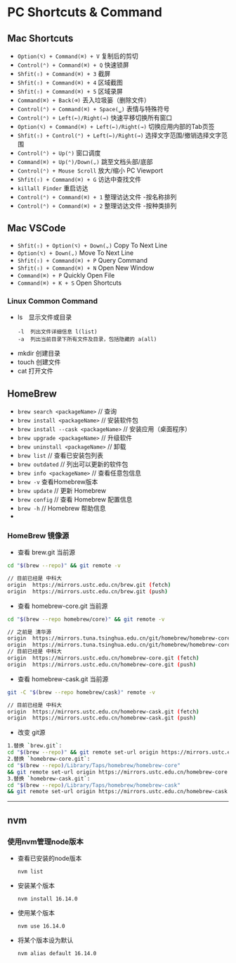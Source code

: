 # PC Shortcuts & Command

## Mac Shortcuts

- `Option(⌥) + Command(⌘) + V` 复制后的剪切
- `Control(⌃) + Command(⌘) + Q`  快速锁屏
- `Shfit(⇧) + Command(⌘) + 3`  截屏
- `Shfit(⇧) + Command(⌘) + 4`  区域截图
- `Shfit(⇧) + Command(⌘) + 5`  区域录屏
- `Command(⌘) + Back(⌫)` 丢入垃圾篓（删除文件）
- `Control(⌃) + Command(⌘) + Space(␣)` 表情与特殊符号
- `Control(⌃) + Left(←)/Right(→)` 快速平移切换所有窗口
- `Option(⌥) + Command(⌘) + Left(←)/Right(→)` 切换应用内部的Tab页签
- `Shfit(⇧) + Control(⌃) + Left(←)/Right(→)` 选择文字范围/撤销选择文字范围
- `Control(⌃) + Up(⌃)` 窗口调度
- `Command(⌘) + Up(⌃)/Down(⌄)` 跳至文档头部/底部
- `Control(⌃) + Mouse Scroll` 放大/缩小 PC Viewport
- `Shfit(⇧) + Command(⌘) + G`  访达中查找文件
- `killall Finder` 重启访达
- `Control(⌃) + Command(⌘) + 1` 整理访达文件 -按名称排列
- `Control(⌃) + Command(⌘) + 2` 整理访达文件 -按种类排列

## Mac VSCode

- `Shfit(⇧) + Option(⌥) + Down(⌄)`  Copy To Next Line
- `Option(⌥) + Down(⌄)`  Move To Next Line
- `Shfit(⇧) + Command(⌘) + P`  Query Command
- `Shfit(⇧) + Command(⌘) + N`  Open New Window
- `Command(⌘) + P`  Quickly Open File
- `Command(⌘) + K + S` Open Shortcuts

### Linux Common Command
- ls　显示文件或目录
  ```
  -l  列出文件详细信息 l(list)
  -a  列出当前目录下所有文件及目录，包括隐藏的 a(all)
  ```
- mkdir 创建目录
- touch 创建文件 
- cat 打开文件

## HomeBrew

- `brew search <packageName>` // 查询
- `brew install <packageName>` // 安装软件包
- `brew install --cask <packageName>` // 安装应用（桌面程序）
- `brew upgrade <packageName>` // 升级软件
- `brew uninstall <packageName>` // 卸载
- `brew list` // 查看已安装包列表
- `brew outdated` // 列出可以更新的软件包
- `brew info <packageName>` // 查看任意包信息
- `brew -v` 查看Homebrew版本
- `brew update` // 更新 Homebrew
- `brew config` // 查看 Homebrew 配置信息
- `brew -h` // Homebrew 帮助信息
- 
### HomeBrew 镜像源
- 查看 brew.git 当前源
```sh
cd "$(brew --repo)" && git remote -v
```
```sh
// 目前已经是 中科大
origin	https://mirrors.ustc.edu.cn/brew.git (fetch)
origin	https://mirrors.ustc.edu.cn/brew.git (push)
```
- 查看 homebrew-core.git 当前源

```sh
cd "$(brew --repo homebrew/core)" && git remote -v
```

```sh
// 之前是 清华源
origin	https://mirrors.tuna.tsinghua.edu.cn/git/homebrew/homebrew-core.git (fetch)
origin	https://mirrors.tuna.tsinghua.edu.cn/git/homebrew/homebrew-core.git (push)
// 目前已经是 中科大
origin	https://mirrors.ustc.edu.cn/homebrew-core.git (fetch)
origin	https://mirrors.ustc.edu.cn/homebrew-core.git (push)
```

- 查看 homebrew-cask.git 当前源
```sh
git -C "$(brew --repo homebrew/cask)" remote -v
```

```sh
// 目前已经是 中科大
origin	https://mirrors.ustc.edu.cn/homebrew-cask.git (fetch)
origin	https://mirrors.ustc.edu.cn/homebrew-cask.git (push)
```

- 改变 git源
```sh
1.替换 `brew.git`:
cd "$(brew --repo)" && git remote set-url origin https://mirrors.ustc.edu.cn/brew.git
2.替换 `homebrew-core.git`:
cd "$(brew --repo)/Library/Taps/homebrew/homebrew-core"
&& git remote set-url origin https://mirrors.ustc.edu.cn/homebrew-core.git
3.替换 `homebrew-cask.git`:
cd "$(brew --repo)/Library/Taps/homebrew/homebrew-cask" 
&& git remote set-url origin https://mirrors.ustc.edu.cn/homebrew-cask.git
```


---
## nvm

### 使用nvm管理node版本

- 查看已安装的node版本

  ```
  nvm list
  ```

- 安装某个版本

  ```
  nvm install 16.14.0
  ```
- 使用某个版本

  ```
  nvm use 16.14.0
  ```
- 将某个版本设为默认

  ```
  nvm alias default 16.14.0
  ```